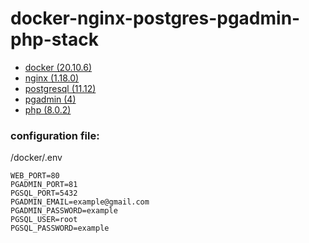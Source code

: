 docker-nginx-postgres-pgadmin-php-stack
=====================

- [docker (20.10.6)](https://docs.docker.com/)
- [nginx (1.18.0)](https://nginx.org/)
- [postgresql (11.12)](https://www.postgresql.org/)
- [pgadmin (4)](https://www.pgadmin.org/)
- [php (8.0.2)](https://www.php.net/)

### configuration file:
/docker/.env

    WEB_PORT=80
    PGADMIN_PORT=81
    PGSQL_PORT=5432
    PGADMIN_EMAIL=example@gmail.com
    PGADMIN_PASSWORD=example
    PGSQL_USER=root
    PGSQL_PASSWORD=example
